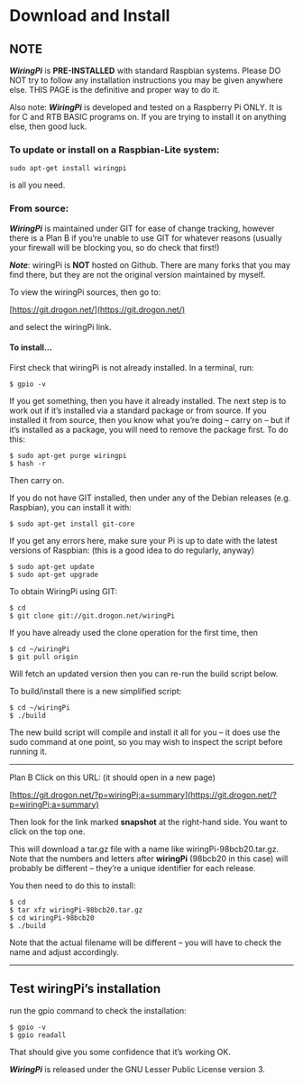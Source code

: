 # Download and Install

## NOTE

***WiringPi*** is **PRE-INSTALLED** with standard Raspbian systems. Please DO NOT try to follow any installation instructions you may be given anywhere else. THIS PAGE is the definitive and proper way to do it.

Also note: ***WiringPi*** is developed and tested on a Raspberry Pi ONLY. It is for C and RTB BASIC programs on. If you are trying to install it on anything else, then good luck.

### To update or install on a Raspbian-Lite system:

```shell
sudo apt-get install wiringpi
```

is all you need.

### From source:

***WiringPi*** is maintained under GIT for ease of change tracking, however there is a Plan B if you’re unable to use GIT for whatever reasons (usually your firewall will be blocking you, so do check that first!)

***Note***: wiringPi is **NOT** hosted on Github. There are many forks that you may find there, but they are not the original version maintained by myself.

To view the wiringPi sources, then go to:

[https://git.drogon.net/](https://git.drogon.net/)

and select the wiringPi link.

#### To install…

First check that wiringPi is not already installed. In a terminal, run:

```shell
$ gpio -v
```

If you get something, then you have it already installed. The next step is to work out if it’s installed via a standard package or from source. If you installed it from source, then you know what you’re doing – carry on – but if it’s installed as a package, you will need to remove the package first. To do this:

```shell
$ sudo apt-get purge wiringpi
$ hash -r
```

Then carry on.

If you do not have GIT installed, then under any of the Debian releases (e.g. Raspbian), you can install it with:

```shell
$ sudo apt-get install git-core
```

If you get any errors here, make sure your Pi is up to date with the latest versions of Raspbian: (this is a good idea to do regularly, anyway)

```shell
$ sudo apt-get update
$ sudo apt-get upgrade
```

To obtain WiringPi using GIT:

```shell
$ cd
$ git clone git://git.drogon.net/wiringPi
```

If you have already used the clone operation for the first time, then

```shell
$ cd ~/wiringPi
$ git pull origin
```

Will fetch an updated version then you can re-run the build script below.

To build/install there is a new simplified script:

```shell
$ cd ~/wiringPi
$ ./build
```

The new build script will compile and install it all for you – it does use the sudo command at one point, so you may wish to inspect the script before running it.

---

Plan B
Click on this URL: (it should open in a new page)

[https://git.drogon.net/?p=wiringPi;a=summary](https://git.drogon.net/?p=wiringPi;a=summary)

Then look for the link marked **snapshot** at the right-hand side. You want to click on the top one.

This will download a tar.gz file with a name like wiringPi-98bcb20.tar.gz. Note that the numbers and letters after **wiringPi** (98bcb20 in this case) will probably be different – they’re a unique identifier for each release.

You then need to do this to install:

```shell
$ cd
$ tar xfz wiringPi-98bcb20.tar.gz
$ cd wiringPi-98bcb20
$ ./build
```

Note that the actual filename will be different – you will have to check the name and adjust accordingly.

---

## Test wiringPi’s installation

run the gpio command to check the installation:

```shell
$ gpio -v
$ gpio readall
```

That should give you some confidence that it’s working OK.

***WiringPi*** is released under the GNU Lesser Public License version 3.